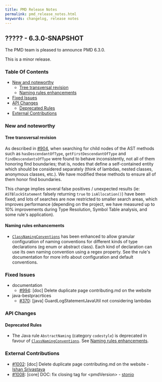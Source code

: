```yaml
---
title: PMD Release Notes
permalink: pmd_release_notes.html
keywords: changelog, release notes
---
```


## ????? - 6.3.0-SNAPSHOT

The PMD team is pleased to announce PMD 6.3.0.

This is a minor release.

### Table Of Contents

* [New and noteworthy](#new-and-noteworthy)
  * [Tree transversal revision](#tree-transversal-revision)
  * [Naming rules enhancements](#naming-rules-enhancements)
* [Fixed Issues](#fixed-issues)
* [API Changes](#api-changes)
  * [Deprecated Rules](#deprecated-rules)
* [External Contributions](#external-contributions)

### New and noteworthy

#### Tree transversal revision

As described in [#904](https://github.com/pmd/pmd/issues/904), when searching for child nodes of the AST methods
such as `hasDescendantOfType`, `getFirstDescendantOfType` and `findDescendantsOfType` were found to behave inconsistently,
not all of them honoring find boundaries; that is, nodes that define a self-contained entity which should be considered separately
(think of lambdas, nested classes, anonymous classes, etc.). We have modified these methods to ensure all of them honor
find boundaries.

This change implies several false positives / unexpected results (ie: `ASTBlockStatement` falsely returning `true` to `isAllocation()`)
have been fixed; and lots of searches are now restricted to smaller search areas, which improves performance (depending on the project,
we have measured up to 10% improvements during Type Resolution, Symbol Table analysis, and some rule's application).


#### Naming rules enhancements

 * [`ClassNamingConventions`](pmd_rules_java_codestyle.html#classnamingconventions)
  has been enhanced to allow granular configuration of naming
  conventions for different kinds of type declarations (eg enum or abstract
  class). Each kind of declaration can use its own naming convention
  using a regex property. See the rule's documentation for more info about
  configuration and default conventions.


### Fixed Issues

*   documentation
    *   [#994](https://github.com/pmd/pmd/issues/994): \[doc] Delete duplicate page contributing.md on the website
*   java-bestpracrtices
    *   [#370](https://github.com/pmd/pmd/issues/370): \[java] GuardLogStatementJavaUtil not considering lambdas

### API Changes

#### Deprecated Rules

  * The Java rule `AbstractNaming` (category `codestyle`) is deprecated
  in favour of [`ClassNamingConventions`](pmd_rules_java_codestyle.html#classnamingconventions).
  See [Naming rules enhancements](#naming-rules-enhancements).




### External Contributions

*   [#1002](https://github.com/pmd/pmd/pull/1002): \[doc] Delete duplicate page contributing.md on the website - [Ishan Srivastava](https://github.com/ishanSrt)
*   [#1008](https://github.com/pmd/pmd/pull/1008): \[core] DOC: fix closing tag for &lt;pmdVersion> - [stonio](https://github.com/stonio)
